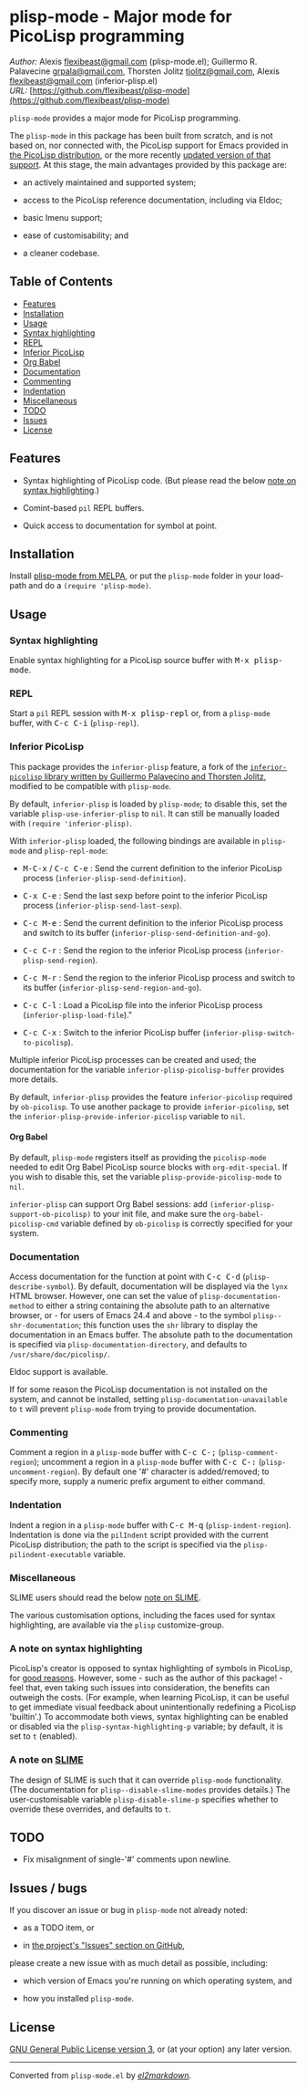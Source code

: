 # plisp-mode - Major mode for PicoLisp programming

*Author:* Alexis <flexibeast@gmail.com> (plisp-mode.el); Guillermo R. Palavecine <grpala@gmail.com>, Thorsten Jolitz <tjolitz@gmail.com>, Alexis <flexibeast@gmail.com> (inferior-plisp.el)<br>
*URL:* [https://github.com/flexibeast/plisp-mode](https://github.com/flexibeast/plisp-mode)<br>

`plisp-mode` provides a major mode for PicoLisp programming.

The `plisp-mode` in this package has been built from scratch, and
is not based on, nor connected with, the PicoLisp support for Emacs
provided in [the PicoLisp
distribution](http://software-lab.de/down.html), or the more
recently [updated version of that
support](https://github.com/tj64/picolisp-mode). At this stage, the
main advantages provided by this package are:

* an actively maintained and supported system;

* access to the PicoLisp reference documentation, including via
  Eldoc;

* basic Imenu support;

* ease of customisability; and

* a cleaner codebase.

## Table of Contents

- [Features](#features)
- [Installation](#installation)
- [Usage](#usage)
 - [Syntax highlighting](#highlighting)
 - [REPL](#repl)
 - [Inferior PicoLisp](#inferior-picolisp)
  - [Org Babel](#org-babel)
 - [Documentation](#documentation)
 - [Commenting](#commenting)
 - [Indentation](#indentation)
 - [Miscellaneous](#miscellanous)
- [TODO](#todo)
- [Issues](#issues)
- [License](#license)

## Features

* Syntax highlighting of PicoLisp code. (But please read the below
  [note on syntax highlighting](#note-highlighting).)

* Comint-based `pil` REPL buffers.

* Quick access to documentation for symbol at point.

## Installation

Install [plisp-mode from
MELPA](http://melpa.org/#/plisp-mode), or put the
`plisp-mode` folder in your load-path and do a `(require
'plisp-mode)`.

## Usage

<a name='highlighting'></a>

### Syntax highlighting

Enable syntax highlighting for a PicoLisp source buffer with <kbd>M-x
plisp-mode</kbd>.

### REPL

Start a `pil` REPL session with <kbd>M-x plisp-repl</kbd> or, from a
`plisp-mode` buffer, with <kbd>C-c C-i</kbd> (`plisp-repl`).

<a name='inferior-picolisp'></a>

### Inferior PicoLisp

This package provides the `inferior-plisp` feature, a fork of the
[`inferior-picolisp` library written by Guillermo Palavecino and
Thorsten Jolitz](https://github.com/tj64/picolisp-mode/), modified
to be compatible with `plisp-mode`.

By default, `inferior-plisp` is loaded by `plisp-mode`; to disable
this, set the variable `plisp-use-inferior-plisp` to `nil`. It can
still be manually loaded with `(require 'inferior-plisp)`.

With `inferior-plisp` loaded, the following bindings are available
in `plisp-mode` and `plisp-repl-mode`:

* <kbd>M-C-x</kbd> / <kbd>C-c C-e</kbd> : Send the current definition to the inferior PicoLisp
  process (`inferior-plisp-send-definition`).

* <kbd>C-x C-e</kbd> : Send the last sexp before point to the inferior
  PicoLisp process (`inferior-plisp-send-last-sexp`).

* <kbd>C-c M-e</kbd> : Send the current definition to the inferior PicoLisp
  process and switch to its buffer
  (`inferior-plisp-send-definition-and-go`).

* <kbd>C-c C-r</kbd> : Send the region to the inferior PicoLisp process
  (`inferior-plisp-send-region`).

* <kbd>C-c M-r</kbd> : Send the region to the inferior PicoLisp process and
  switch to its buffer (`inferior-plisp-send-region-and-go`).

* <kbd>C-c C-l</kbd> : Load a PicoLisp file into the inferior PicoLisp
  process (`inferior-plisp-load-file`)."

* <kbd>C-c C-x</kbd> : Switch to the inferior PicoLisp buffer
  (`inferior-plisp-switch-to-picolisp`).

Multiple inferior PicoLisp processes can be created and used; the
documentation for the variable `inferior-plisp-picolisp-buffer`
provides more details.

By default, `inferior-plisp` provides the feature
`inferior-picolisp` required by `ob-picolisp`. To use another
package to provide `inferior-picolisp`, set the
`inferior-plisp-provide-inferior-picolisp` variable to `nil`.

<a name='org-babel'></a>

#### Org Babel

By default, `plisp-mode` registers itself as providing the
`picolisp-mode` needed to edit Org Babel PicoLisp source blocks
with `org-edit-special`. If you wish to disable this, set the
variable `plisp-provide-picolisp-mode` to `nil`.

`inferior-plisp` can support Org Babel sessions: add
`(inferior-plisp-support-ob-picolisp)` to your init file, and make
sure the `org-babel-picolisp-cmd` variable defined by `ob-picolisp`
is correctly specified for your system.

### Documentation

Access documentation for the function at point with <kbd>C-c C-d</kbd>
(`plisp-describe-symbol`). By default, documentation will be
displayed via the `lynx` HTML browser. However, one can set the
value of `plisp-documentation-method` to either a string
containing the absolute path to an alternative browser, or - for
users of Emacs 24.4 and above - to the symbol
`plisp--shr-documentation`; this function uses the `shr` library
to display the documentation in an Emacs buffer. The absolute path
to the documentation is specified via
`plisp-documentation-directory`, and defaults to
`/usr/share/doc/picolisp/`.

Eldoc support is available.

If for some reason the PicoLisp documentation is not installed on
the system, and cannot be installed, setting
`plisp-documentation-unavailable` to `t` will prevent
`plisp-mode` from trying to provide documentation.

### Commenting

Comment a region in a `plisp-mode` buffer with <kbd>C-c C-;</kbd>
(`plisp-comment-region`); uncomment a region in a
`plisp-mode` buffer with <kbd>C-c C-:</kbd>
(`plisp-uncomment-region`). By default one '#' character is
added/removed; to specify more, supply a numeric prefix argument to
either command.

### Indentation

Indent a region in a `plisp-mode` buffer with <kbd>C-c M-q</kbd>
(`plisp-indent-region`). Indentation is done via the `pilIndent`
script provided with the current PicoLisp distribution; the path to
the script is specified via the `plisp-pilindent-executable`
variable.

### Miscellaneous

SLIME users should read the below [note on SLIME](#note-slime).

The various customisation options, including the faces used for
syntax highlighting, are available via the `plisp`
customize-group.

<a name="note-highlighting"></a>

### A note on syntax highlighting

PicoLisp's creator is opposed to syntax highlighting of symbols in
PicoLisp, for [good
reasons](http://www.mail-archive.com/picolisp@software-lab.de/msg05019.html).
However, some - such as the author of this package! - feel that,
even taking such issues into consideration, the benefits can
outweigh the costs. (For example, when learning PicoLisp, it can be
useful to get immediate visual feedback about unintentionally
redefining a PicoLisp 'builtin'.) To accommodate both views, syntax
highlighting can be enabled or disabled via the
`plisp-syntax-highlighting-p` variable; by default, it is set to
`t` (enabled).

<a name="note-slime"></a>

### A note on [SLIME](https://github.com/slime/slime)

The design of SLIME is such that it can override `plisp-mode`
functionality. (The documentation for
`plisp--disable-slime-modes` provides details.) The
user-customisable variable `plisp-disable-slime-p` specifies
whether to override these overrides, and defaults to `t`.

## TODO

* Fix misalignment of single-'#' comments upon newline.

<a name="issues"></a>

## Issues / bugs

If you discover an issue or bug in `plisp-mode` not already
noted:

* as a TODO item, or

* in [the project's "Issues" section on
  GitHub](https://github.com/flexibeast/plisp-mode/issues),

please create a new issue with as much detail as possible,
including:

* which version of Emacs you're running on which operating system,
  and

* how you installed `plisp-mode`.

## License

[GNU General Public License version
3](http://www.gnu.org/licenses/gpl.html), or (at your option) any
later version.


---
Converted from `plisp-mode.el` by [*el2markdown*](https://github.com/Lindydancer/el2markdown).
